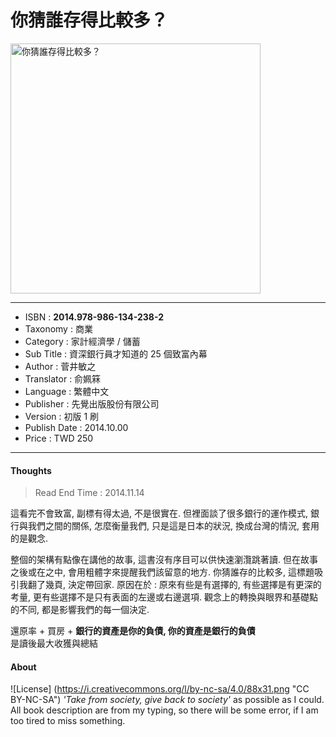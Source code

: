 # 你猜誰存得比較多？

<img src="https://github.com/duckscofield/book/blob/master/images/2014.978-986-134-238-2.jpg" alt="你猜誰存得比較多？" width="400px">

---

+ ISBN         : **2014.978-986-134-238-2**
+ Taxonomy     : 商業
+ Category     : 家計經濟學 / 儲蓄
+ Sub Title    : 資深銀行員才知道的 25 個致富內幕
+ Author       : 菅井敏之
+ Translator   : 俞姵箖
+ Language     : 繁體中文
+ Publisher    : 先覺出版股份有限公司
+ Version      : 初版 1 刷
+ Publish Date : 2014.10.00
+ Price        : TWD 250

---

#### Thoughts

> Read End Time : 2014.11.14

這看完不會致富, 副標有得太過, 不是很實在. 但裡面談了很多銀行的運作模式, 銀行與我們之間的關係, 怎麼衡量我們, 只是這是日本的狀況, 換成台灣的情況, 套用的是觀念.

整個的架構有點像在講他的故事, 這書沒有序目可以供快速瀏灠跳著讀. 但在故事之後或在之中, 會用粗體字來提醒我們該留意的地方. 你猜誰存的比較多, 這標題吸引我翻了幾頁, 決定帶回家. 原因在於 : 原來有些是有選擇的, 有些選擇是有更深的考量, 更有些選擇不是只有表面的左邊或右邊選項. 觀念上的轉換與眼界和基礎點的不同, 都是影響我們的每一個決定.

還原率 + 買房 + **銀行的資產是你的負債, 你的資產是銀行的負債**  
是讀後最大收獲與總結

#### About

![License] (https://i.creativecommons.org/l/by-nc-sa/4.0/88x31.png "CC BY-NC-SA")
*'Take from society, give back to society'* as possible as I could.
All book description are from my typing, so there will be some error, if I am too tired to miss something.